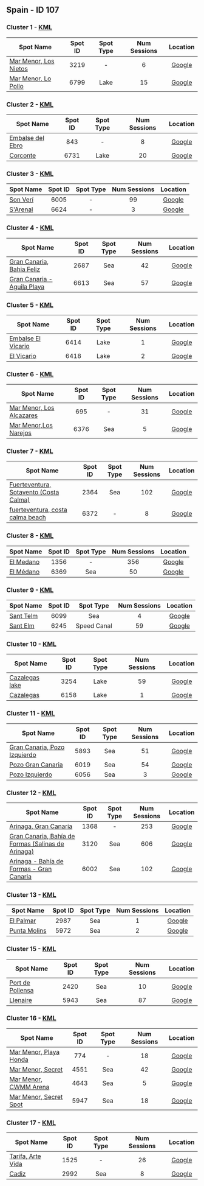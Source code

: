 ## Spain - ID 107

### Cluster 1 - [KML](1.kml)

| Spot Name | Spot ID | Spot Type | Num Sessions | Location |
| --------- | :-----: | :-------: | :----------: | :------: |
| [Mar Menor, Los Nietos](https://www.gps-speedsurfing.com/mygps.aspx?mnu=spotsearch&val=3219.md) | 3219 | - | 6| [Google](https://www.google.com/maps/search/?api=1&query=37.6686475,-0.8140528)
| [Mar Menor. Lo Pollo](https://www.gps-speedsurfing.com/mygps.aspx?mnu=spotsearch&val=6799.md) | 6799 | Lake | 15| [Google](https://www.google.com/maps/search/?api=1&query=37.66693583,-0.810683641)

### Cluster 2 - [KML](2.kml)

| Spot Name | Spot ID | Spot Type | Num Sessions | Location |
| --------- | :-----: | :-------: | :----------: | :------: |
| [Embalse del Ebro](https://www.gps-speedsurfing.com/mygps.aspx?mnu=spotsearch&val=843.md) | 843 | - | 8| [Google](https://www.google.com/maps/search/?api=1&query=43.03141447,-3.892884736)
| [Corconte](https://www.gps-speedsurfing.com/mygps.aspx?mnu=spotsearch&val=6731.md) | 6731 | Lake | 20| [Google](https://www.google.com/maps/search/?api=1&query=43.03094868,-3.896389352)

### Cluster 3 - [KML](3.kml)

| Spot Name | Spot ID | Spot Type | Num Sessions | Location |
| --------- | :-----: | :-------: | :----------: | :------: |
| [Son Verí](https://www.gps-speedsurfing.com/mygps.aspx?mnu=spotsearch&val=6005.md) | 6005 | - | 99| [Google](https://www.google.com/maps/search/?api=1&query=39.50903763,2.728952034)
| [S'Arenal](https://www.gps-speedsurfing.com/mygps.aspx?mnu=spotsearch&val=6624.md) | 6624 | - | 3| [Google](https://www.google.com/maps/search/?api=1&query=39.5102115,2.7376645)

### Cluster 4 - [KML](4.kml)

| Spot Name | Spot ID | Spot Type | Num Sessions | Location |
| --------- | :-----: | :-------: | :----------: | :------: |
| [Gran Canaria, Bahia Feliz](https://www.gps-speedsurfing.com/mygps.aspx?mnu=spotsearch&val=2687.md) | 2687 | Sea | 42| [Google](https://www.google.com/maps/search/?api=1&query=27.77257353,-15.51933306)
| [Gran Canaria - Aguila Playa](https://www.gps-speedsurfing.com/mygps.aspx?mnu=spotsearch&val=6613.md) | 6613 | Sea | 57| [Google](https://www.google.com/maps/search/?api=1&query=27.77165389,-15.52294139)

### Cluster 5 - [KML](5.kml)

| Spot Name | Spot ID | Spot Type | Num Sessions | Location |
| --------- | :-----: | :-------: | :----------: | :------: |
| [Embalse El Vicario](https://www.gps-speedsurfing.com/mygps.aspx?mnu=spotsearch&val=6414.md) | 6414 | Lake | 1| [Google](https://www.google.com/maps/search/?api=1&query=39.0636676,-3.96105305)
| [El Vicario](https://www.gps-speedsurfing.com/mygps.aspx?mnu=spotsearch&val=6418.md) | 6418 | Lake | 2| [Google](https://www.google.com/maps/search/?api=1&query=39.0631736,-3.95907745)

### Cluster 6 - [KML](6.kml)

| Spot Name | Spot ID | Spot Type | Num Sessions | Location |
| --------- | :-----: | :-------: | :----------: | :------: |
| [Mar Menor, Los Alcazares](https://www.gps-speedsurfing.com/mygps.aspx?mnu=spotsearch&val=695.md) | 695 | - | 31| [Google](https://www.google.com/maps/search/?api=1&query=37.75447799,-0.823235915)
| [Mar Menor,Los Narejos](https://www.gps-speedsurfing.com/mygps.aspx?mnu=spotsearch&val=6376.md) | 6376 | Sea | 5| [Google](https://www.google.com/maps/search/?api=1&query=37.74955294,-0.823881993)

### Cluster 7 - [KML](7.kml)

| Spot Name | Spot ID | Spot Type | Num Sessions | Location |
| --------- | :-----: | :-------: | :----------: | :------: |
| [Fuerteventura, Sotavento (Costa Calma)](https://www.gps-speedsurfing.com/mygps.aspx?mnu=spotsearch&val=2364.md) | 2364 | Sea | 102| [Google](https://www.google.com/maps/search/?api=1&query=28.14877555,-14.22915498)
| [fuerteventura, costa calma beach](https://www.gps-speedsurfing.com/mygps.aspx?mnu=spotsearch&val=6372.md) | 6372 | - | 8| [Google](https://www.google.com/maps/search/?api=1&query=28.14113259,-14.23219628)

### Cluster 8 - [KML](8.kml)

| Spot Name | Spot ID | Spot Type | Num Sessions | Location |
| --------- | :-----: | :-------: | :----------: | :------: |
| [El Medano](https://www.gps-speedsurfing.com/mygps.aspx?mnu=spotsearch&val=1356.md) | 1356 | - | 356| [Google](https://www.google.com/maps/search/?api=1&query=28.05036186,-16.52462002)
| [El Médano](https://www.gps-speedsurfing.com/mygps.aspx?mnu=spotsearch&val=6369.md) | 6369 | Sea | 50| [Google](https://www.google.com/maps/search/?api=1&query=28.04339426,-16.52908044)

### Cluster 9 - [KML](9.kml)

| Spot Name | Spot ID | Spot Type | Num Sessions | Location |
| --------- | :-----: | :-------: | :----------: | :------: |
| [Sant Telm](https://www.gps-speedsurfing.com/mygps.aspx?mnu=spotsearch&val=6099.md) | 6099 | Sea | 4| [Google](https://www.google.com/maps/search/?api=1&query=39.58369391,2.33865665)
| [Sant Elm](https://www.gps-speedsurfing.com/mygps.aspx?mnu=spotsearch&val=6245.md) | 6245 | Speed Canal | 59| [Google](https://www.google.com/maps/search/?api=1&query=39.58417433,2.339374766)

### Cluster 10 - [KML](10.kml)

| Spot Name | Spot ID | Spot Type | Num Sessions | Location |
| --------- | :-----: | :-------: | :----------: | :------: |
| [Cazalegas lake](https://www.gps-speedsurfing.com/mygps.aspx?mnu=spotsearch&val=3254.md) | 3254 | Lake | 59| [Google](https://www.google.com/maps/search/?api=1&query=40.01792062,-4.696139626)
| [Cazalegas](https://www.gps-speedsurfing.com/mygps.aspx?mnu=spotsearch&val=6158.md) | 6158 | Lake | 1| [Google](https://www.google.com/maps/search/?api=1&query=40.01734214,-4.696228365)

### Cluster 11 - [KML](11.kml)

| Spot Name | Spot ID | Spot Type | Num Sessions | Location |
| --------- | :-----: | :-------: | :----------: | :------: |
| [Gran Canaria, Pozo Izquierdo](https://www.gps-speedsurfing.com/mygps.aspx?mnu=spotsearch&val=5893.md) | 5893 | Sea | 51| [Google](https://www.google.com/maps/search/?api=1&query=27.82430214,-15.4152225)
| [Pozo Gran Canaria](https://www.gps-speedsurfing.com/mygps.aspx?mnu=spotsearch&val=6019.md) | 6019 | Sea | 54| [Google](https://www.google.com/maps/search/?api=1&query=27.83278971,-15.41238813)
| [Pozo Izquierdo](https://www.gps-speedsurfing.com/mygps.aspx?mnu=spotsearch&val=6056.md) | 6056 | Sea | 3| [Google](https://www.google.com/maps/search/?api=1&query=27.81873215,-15.4187793)

### Cluster 12 - [KML](12.kml)

| Spot Name | Spot ID | Spot Type | Num Sessions | Location |
| --------- | :-----: | :-------: | :----------: | :------: |
| [Arinaga, Gran Canaria](https://www.gps-speedsurfing.com/mygps.aspx?mnu=spotsearch&val=1368.md) | 1368 | - | 253| [Google](https://www.google.com/maps/search/?api=1&query=27.84493373,-15.40703798)
| [Gran Canaria, Bahía de Formas (Salinas de Arinaga)](https://www.gps-speedsurfing.com/mygps.aspx?mnu=spotsearch&val=3120.md) | 3120 | Sea | 606| [Google](https://www.google.com/maps/search/?api=1&query=27.84601729,-15.40770875)
| [Arinaga - Bahía de Formas - Gran Canaria](https://www.gps-speedsurfing.com/mygps.aspx?mnu=spotsearch&val=6002.md) | 6002 | Sea | 102| [Google](https://www.google.com/maps/search/?api=1&query=27.84480222,-15.40645219)

### Cluster 13 - [KML](13.kml)

| Spot Name | Spot ID | Spot Type | Num Sessions | Location |
| --------- | :-----: | :-------: | :----------: | :------: |
| [El Palmar](https://www.gps-speedsurfing.com/mygps.aspx?mnu=spotsearch&val=2987.md) | 2987 | Sea | 1| [Google](https://www.google.com/maps/search/?api=1&query=38.8632235,0.03857557)
| [Punta Molins](https://www.gps-speedsurfing.com/mygps.aspx?mnu=spotsearch&val=5972.md) | 5972 | Sea | 2| [Google](https://www.google.com/maps/search/?api=1&query=38.8631382,0.040859413)

### Cluster 15 - [KML](15.kml)

| Spot Name | Spot ID | Spot Type | Num Sessions | Location |
| --------- | :-----: | :-------: | :----------: | :------: |
| [Port de Pollensa](https://www.gps-speedsurfing.com/mygps.aspx?mnu=spotsearch&val=2420.md) | 2420 | Sea | 10| [Google](https://www.google.com/maps/search/?api=1&query=39.88226473,3.089531427)
| [Llenaire](https://www.gps-speedsurfing.com/mygps.aspx?mnu=spotsearch&val=5943.md) | 5943 | Sea | 87| [Google](https://www.google.com/maps/search/?api=1&query=39.8869172,3.089049274)

### Cluster 16 - [KML](16.kml)

| Spot Name | Spot ID | Spot Type | Num Sessions | Location |
| --------- | :-----: | :-------: | :----------: | :------: |
| [Mar Menor, Playa Honda](https://www.gps-speedsurfing.com/mygps.aspx?mnu=spotsearch&val=774.md) | 774 | - | 18| [Google](https://www.google.com/maps/search/?api=1&query=37.64259103,-0.735889094)
| [Mar Menor, Secret](https://www.gps-speedsurfing.com/mygps.aspx?mnu=spotsearch&val=4551.md) | 4551 | Sea | 42| [Google](https://www.google.com/maps/search/?api=1&query=37.6556783,-0.736911264)
| [Mar Menor, CWMM Arena](https://www.gps-speedsurfing.com/mygps.aspx?mnu=spotsearch&val=4643.md) | 4643 | Sea | 5| [Google](https://www.google.com/maps/search/?api=1&query=37.64950885,-0.7323593)
| [Mar Menor, Secret Spot](https://www.gps-speedsurfing.com/mygps.aspx?mnu=spotsearch&val=5947.md) | 5947 | Sea | 18| [Google](https://www.google.com/maps/search/?api=1&query=37.63855286,-0.742364302)

### Cluster 17 - [KML](17.kml)

| Spot Name | Spot ID | Spot Type | Num Sessions | Location |
| --------- | :-----: | :-------: | :----------: | :------: |
| [Tarifa, Arte Vida](https://www.gps-speedsurfing.com/mygps.aspx?mnu=spotsearch&val=1525.md) | 1525 | - | 26| [Google](https://www.google.com/maps/search/?api=1&query=36.03833495,-5.644304381)
| [Cadiz](https://www.gps-speedsurfing.com/mygps.aspx?mnu=spotsearch&val=2992.md) | 2992 | Sea | 8| [Google](https://www.google.com/maps/search/?api=1&query=36.03560053,-5.6373825)

